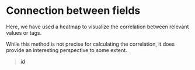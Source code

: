 # Connection between fields

Here, we have used a heatmap to visualize the correlation between relevant values or tags. 

While this method is not precise for calculating the correlation, it does provide an interesting perspective to some extent.


>[id](/heatmap.png)
